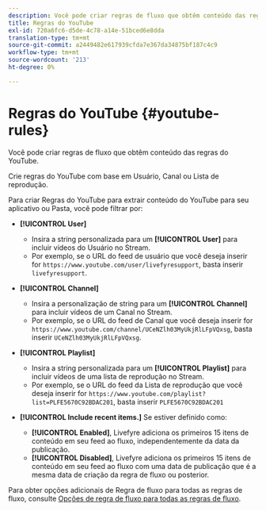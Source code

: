 ```yaml
---
description: Você pode criar regras de fluxo que obtêm conteúdo das regras do YouTube.
title: Regras do YouTube
exl-id: 720a6fc6-d5de-4c78-a14e-51bced6e8dda
translation-type: tm+mt
source-git-commit: a2449482e617939cfda7e367da34875bf187c4c9
workflow-type: tm+mt
source-wordcount: '213'
ht-degree: 0%

---
```


# Regras do YouTube {#youtube-rules}

Você pode criar regras de fluxo que obtêm conteúdo das regras do YouTube.

Crie regras do YouTube com base em Usuário, Canal ou Lista de reprodução.

Para criar Regras do YouTube para extrair conteúdo do YouTube para seu aplicativo ou Pasta, você pode filtrar por:

* **[!UICONTROL User]**
   * Insira a string personalizada para um **[!UICONTROL User]** para incluir vídeos do Usuário no Stream.
   * Por exemplo, se o URL do feed de usuário que você deseja inserir for `https://www.youtube.com/user/livefyresupport`, basta inserir `livefyresupport`.

* **[!UICONTROL Channel]**
   * Insira a personalização de string para um **[!UICONTROL Channel]** para incluir vídeos de um Canal no Stream.
   * Por exemplo, se o URL do feed de Canal que você deseja inserir for `https://www.youtube.com/channel/UCeNZlh03MyUkjRlLFpVQxsg`, basta inserir `UCeNZlh03MyUkjRlLFpVQxsg`.

* **[!UICONTROL Playlist]**
   * Insira a string personalizada para um **[!UICONTROL Playlist]** para incluir vídeos de uma lista de reprodução no Stream.
   * Por exemplo, se o URL do feed da Lista de reprodução que você deseja inserir for `https://www.youtube.com/playlist?list=PLFE5670C92BDAC201`, basta inserir `PLFE5670C92BDAC201`

* **[!UICONTROL Include recent items.]** Se estiver definido como:
   * **[!UICONTROL Enabled]**, Livefyre adiciona os primeiros 15 itens de conteúdo em seu feed ao fluxo, independentemente da data da publicação.
   * **[!UICONTROL Disabled]**, Livefyre adiciona os primeiros 15 itens de conteúdo em seu feed ao fluxo com uma data de publicação que é a mesma data de criação da regra de fluxo ou posterior.

Para obter opções adicionais de Regra de fluxo para todas as regras de fluxo, consulte [Opções de regra de fluxo para todas as regras de fluxo](../../c-streams/c-stream-rule-options-for-all-stream-rules.md#c_stream_rule_options_for_all_stream_rules).
